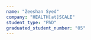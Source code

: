 ```yaml
---
name: "Zeeshan Syed"
company: "HEALTH[at]SCALE"
student_type: "PhD"
graduated_student_number: "05"
---
```


